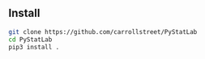 ## Install
```bash
git clone https://github.com/carrollstreet/PyStatLab
cd PyStatLab
pip3 install .
```
